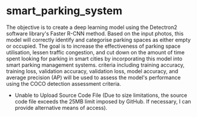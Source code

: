 # smart_parking_system
The objective is to create a deep learning model using the Detectron2 software library's Faster R-CNN method. Based on the input photos, this model will correctly identify and categorise parking spaces as either empty or occupied. The goal is to increase the effectiveness of parking space utilisation, lessen traffic congestion, and cut down on the amount of time spent looking for parking in smart cities by incorporating this model into smart parking management systems. criteria including training accuracy, training loss, validation accuracy, validation loss, model accuracy, and average precision (AP) will be used to assess the model's performance using the COCO detection assessment criteria.

* Unable to Upload Source Code File (Due to size limitations, the source code file exceeds the 25MB limit imposed by GitHub. If necessary, I can provide alternative means of access).

